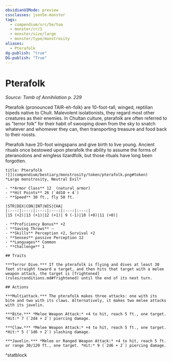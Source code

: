 ```yaml
---
obsidianUIMode: preview
cssclasses: json5e-monster
tags:
  - compendium/src/5e/toa
  - monster/cr/1
  - monster/size/large
  - monster/type/monstrosity
aliases:
  - Pterafolk
dg-publish: "true"
DG-publish: "True"
---
```

# Pterafolk
*Source: Tomb of Annihilation p. 229*  

Pterafolk (pronounced TAIR-eh-folk) are 10-foot-tall, winged, reptilian bipeds native to Chult. Malevolent isolationists, they regard most other creatures as their enemies. In Chultan culture, pterafolk are often referred to as "terror folk" for their habit of swooping down from the sky to snatch whatever and whomever they can, then transporting treasure and food back to their roosts.

Pterafolk have 20-foot wingspans and give birth to live young. Ancient rituals once bestowed upon pterafolk the ability to assume the forms of pteranodons and wingless lizardfolk, but those rituals have long been forgotten.

```ad-statblock
title: Pterafolk
![](compendium/bestiary/monstrosity/token/pterafolk.png#token)
*Large monstrosity, Neutral Evil*

- **Armor Class** 12  (natural armor)
- **Hit Points** 26 (`4d10 + 4`)
- **Speed** 30 ft., fly 50 ft.

|STR|DEX|CON|INT|WIS|CHA|
|:---:|:---:|:---:|:---:|:---:|:---:|
|15 (+2)|13 (+1)|12 (+1)| 9 (-1)|10 (+0)|11 (+0)|

- **Proficiency Bonus** +2
- **Saving Throws** ⏤
- **Skills** Perception +2, Survival +2
- **Senses** passive Perception 12
- **Languages** Common
- **Challenge** 1

## Traits

***Terror Dive.*** If the pterafolk is flying and dives at least 30 feet straight toward a target, and then hits that target with a melee weapon attack, the target is [frightened](rules/conditions.md#frightened) until the end of its next turn.

## Actions

***Multiattack.*** The pterafolk makes three attacks: one with its bite and two with its claws. Alternatively, it makes two melee attacks with its javelin.

***Bite.*** *Melee Weapon Attack:* +4 to hit, reach 5 ft., one target. *Hit:* 7 (`2d4 + 2`) piercing damage.

***Claw.*** *Melee Weapon Attack:* +4 to hit, reach 5 ft., one target. *Hit:* 5 (`1d6 + 2`) slashing damage.

***Javelin.*** *Melee or Ranged Weapon Attack:* +4 to hit, reach 5 ft. or range 30/120 ft., one target. *Hit:* 9 (`2d6 + 2`) piercing damage.
```
^statblock